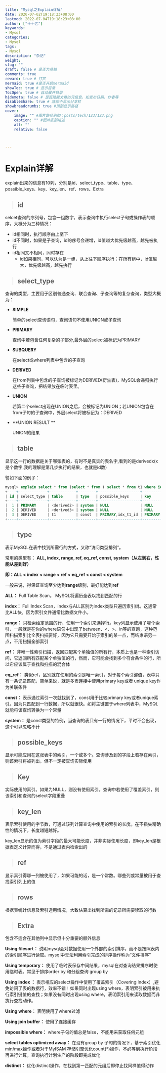 ```yaml
---
title: "Mysql之Explain详解"
date: 2020-07-02T19:18:23+08:00
lastmod: 2022-07-04T19:18:23+08:00
author: ["十十乙"]
keywords: 
- Mysql
categories: 
- Mysql
tags: 
- Mysql
description: "杂记"
weight:
slug: ""
draft: false # 是否为草稿
comments: true
reward: true # 打赏
mermaid: true #是否开启mermaid
showToc: true # 显示目录
TocOpen: true # 自动展开目录
hidemeta: false # 是否隐藏文章的元信息，如发布日期、作者等
disableShare: true # 底部不显示分享栏
showbreadcrumbs: true #顶部显示路径
cover:
    image: "" #图片路径例如：posts/tech/123/123.png
    caption: "" #图片底部描述
    alt: ""
    relative: false



---
```




# Explain详解

explain出来的信息有10列，分别是id、select_type、table、type、possible_keys、key、key_len、ref、rows、Extra

> ## id

selcet查询的序列号，包含一组数字，表示查询中执行select子句或操作表的顺序，大概分为三种情况：

-  id相同时，执行顺序由上至下
-  id不同时，如果是子查询，id的序号会递增，id值越大优先级越高，越先被执行
- id相同又不相同，同时存在
  - id如果相同，可以认为是一组，从上往下顺序执行；在所有组中，id值越大，优先级越高，越先执行

> ## select_type

查询的类型，主要用于区别普通查询、联合查询、子查询等的复杂查询，类型大概为：

- **SIMPLE**   

  简单的select查询语句，查询语句不使用UNION或子查询

- **PRIMARY**	

  查询中若包含任何复杂的子部分,最外层的select被标记为PRIMARY

- **SUBQUERY**  

  在select或where列表中包含的子查询 

- **DERIVED**  

  在from列表中包含的子查询被标记为DERIVED(衍生表)，MySQL会递归执行这些子查询，把结果放在临时表里。

- **UNION**  

  若第二个select出现在UNION之后，会被标记为UNION；若UNION包含在from子句的子查询中，外层select将被标记为：DERIVED

- **UNION RESULT ** 

   UNION的结果

> ## table

显示这一行的数据是关于哪张表的，有时不是真实的表名字,看到的是derivedx(x是个数字,我的理解是第几步执行的结果，也就是id数)

譬如下面的例子：

```sql
mysql> explain select * from (select * from ( select * from t1 where id=2602) a) b;
+----+-------------+------------+--------+-------------------+---------+---------+------+------+-------+
| id | select_type | table      | type   | possible_keys     | key     | key_len | ref  | rows | Extra |
+----+-------------+------------+--------+-------------------+---------+---------+------+------+-------+
|  1 | PRIMARY     | <derived2> | system | NULL              | NULL    | NULL    | NULL |    1 |       |
|  2 | DERIVED     | <derived3> | system | NULL              | NULL    | NULL    | NULL |    1 |       |
|  3 | DERIVED     | t1         | const  | PRIMARY,idx_t1_id | PRIMARY | 4       |      |    1 |       |
+----+-------------+------------+--------+-------------------+---------+---------+------+------+-------+
```

> ## type

表示MySQL在表中找到所需行的方式，又称“访问类型排列”。

常用的类型有： **ALL, index, range, ref, eq_ref, const, system（从左到右，性能从差到好）**

**即：ALL < index < range < ref < eq_ref < const < system**

一般来说，得保证查询至少达到**range**级别，最好能达到**ref**

**ALL：** Full Table Scan， MySQL将遍历全表以找到匹配的行

**index：**  Full Index Scan，index与ALL区别为index类型只遍历索引树。这通常比ALL快，因为索引文件通常比数据文件小。

**range：**  只检索给定范围的行，使用一个索引来选择行。key列显示使用了哪个索引，一般就是在你的where语句中出现了between、<、>、in等的查询，这种范围扫描索引比全表扫描要好，因为它只需要开始于索引的某一点，而结束语另一点，不用扫描全部索引

**ref：**  非唯一性索引扫描，返回匹配某个单独值的所有行，本质上也是一种索引访问，它返回所有匹配某个单独值的行，然而，它可能会找到多个符合条件的行，所以它应该属于查找和扫描的混合体

**eq_ref：**   类似ref，区别就在使用的索引是唯一索引，对于每个索引键值，表中只有一条记录匹配，简单来说，就是多表连接中使用primary key或者 unique key作为关联条件

**const：**  表示通过索引一次就找到了，const用于比较primary key或者unique索引。因为只匹配到一行数据，所以就很快。如将主键置于where列表中，MySQL就能将该查询转换为一个常量

**system：**  是const类型的特例，当查询的表只有一行的情况下，平时不会出现，这个可以忽略不计



> ## possible_keys

显示可能应用在这张表中的索引，一个或多个。查询涉及到的字段上若存在索引，则该索引将被列出，但不一定被查询实际使用

> ## Key

实际使用的索引。如果为NULL，则没有使用索引。查询中若使用了覆盖索引，则该索引和查询的select字段重叠

> ## key_len

表示索引使用的字节数，可通过该列计算查询中使用的索引的长度。在不损失精确性的情况下，长度越短越好。

key_len显示的值为索引字段的最大可能长度，并非实际使用长度，即key_len是根据表定义计算而得，不是通过表内检索出的

> ## ref

显示索引得哪一列被使用了，如果可能的话，是一个常数。哪些列或常量被用于查找索引列上的值

> ## rows

根据表统计信息及索引选用情况，大致估算出找到所需的记录所需要读取的行数

> ## Extra

包含不适合在其他列中显示但十分重要的额外信息

**Using filesort：**  说明mysql会对数据使用一个外部的索引排序，而不是按照表内的索引顺序进行读取。mysql中无法利用索引完成的排序操作称为“文件排序”

**Using temporary：**  使用了临时表保存中间结果，mysql在对查询结果排序时使用临时表。常见于排序order by 和分组查询 group by

**Using index ：**  表示相应的select操作中使用了覆盖索引（Covering Index）,避免访问了表的数据行，效率不错！如果同时出现using where，表明索引被用来执行索引键值的查找；如果没有同时出现using where，表明索引用来读取数据而非执行查找动作。

**Using where：**  表明使用了where过滤

**Using join buffer：**  使用了连接缓存

**impossible where：**  where子句的值总是false，不能用来获取任何元组

**select tables optimized away：**	在没有group by 子句的情况下，基于索引优化min/max操作或者对于MyISAM 存储引擎优化count(*)操作，不必等到执行阶段再进行计算，查询执行计划生产的阶段即完成优化

**distinct：**  优化distinct操作，在找到第一匹配的元组后即停止找同样值得动作



